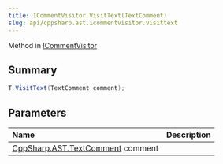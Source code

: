 ```yaml
---
title: ICommentVisitor.VisitText(TextComment)
slug: api/cppsharp.ast.icommentvisitor.visittext
---
```

Method in [ICommentVisitor](/api/cppsharp/ast/icommentvisitor)

## Summary



```csharp
T VisitText(TextComment comment);
```

## Parameters

|Name|Description|
|:---|:---|
|[CppSharp.AST.TextComment](/api/cppsharp/ast/textcomment) comment||


